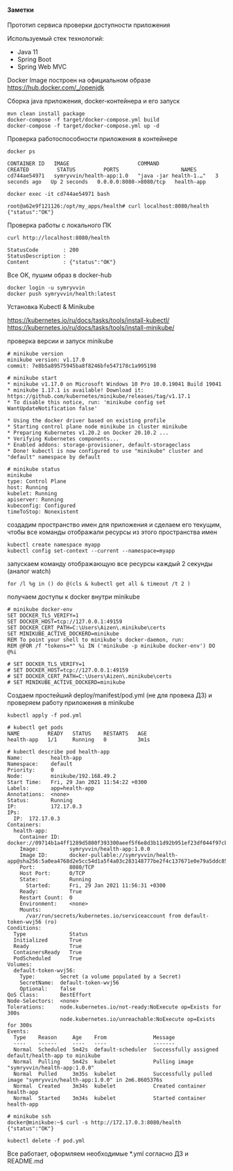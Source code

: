 


#### Заметки

Прототип сервиса проверки доступности приложения

Используемый стек технологий:

 - Java 11
 - Spring Boot
 - Spring Web MVC

Docker Image построен на официальном образе https://hub.docker.com/_/openjdk

Сборка java приложения, docker-контейнера и его запуск
```
mvn clean install package 
docker-compose -f target/docker-compose.yml build
docker-compose -f target/docker-compose.yml up -d
```
Проверка работоспособности приложения в контейнере
```
docker ps

CONTAINER ID   IMAGE                      COMMAND                  CREATED         STATUS         PORTS                    NAMES
cd744ae54971   symryvvin/health-app:1.0   "java -jar health-1.…"   3 seconds ago   Up 2 seconds   0.0.0.0:8080->8080/tcp   health-app

docker exec -it cd744ae54971 bash

root@a62e9f121126:/opt/my_apps/health# curl localhost:8080/health
{"status":"OK"}
```
Проверка работы с локального ПК
```
curl http://localhost:8080/health

StatusCode        : 200
StatusDescription :
Content           : {"status":"OK"}
```
Все OK, пушим образ в docker-hub
```
docker login -u symryvvin
docker push symryvvin/health:latest
```

Установка Kubectl & Minikube

https://kubernetes.io/ru/docs/tasks/tools/install-kubectl/
https://kubernetes.io/ru/docs/tasks/tools/install-minikube/

проверка версии и запуск minikube
```
# minikube version
minikube version: v1.17.0
commit: 7e8b5a89575945ba8f8246bfe547178c1a995198

# minikube start
* minikube v1.17.0 on Microsoft Windows 10 Pro 10.0.19041 Build 19041
* minikube 1.17.1 is available! Download it: https://github.com/kubernetes/minikube/releases/tag/v1.17.1
* To disable this notice, run: 'minikube config set WantUpdateNotification false'

* Using the docker driver based on existing profile
* Starting control plane node minikube in cluster minikube
* Preparing Kubernetes v1.20.2 on Docker 20.10.2 ...
* Verifying Kubernetes components...
* Enabled addons: storage-provisioner, default-storageclass
* Done! kubectl is now configured to use "minikube" cluster and "default" namespace by default

# minikube status
minikube
type: Control Plane
host: Running
kubelet: Running
apiserver: Running
kubeconfig: Configured
timeToStop: Nonexistent
```
создадим пространство имен для приложения и сделаем его текущим, чтобы все команды отображали ресурсы из этого пространства имен
```
kubectl create namespace myapp
kubectl config set-context --current --namespace=myapp
```
запускаем команду отображающую все ресурсы каждый 2 секунды (аналог watch)
```
for /l %g in () do @(cls & kubectl get all & timeout /t 2 )
```
получаем доступы к docker внутри minikube
```
# minikube docker-env
SET DOCKER_TLS_VERIFY=1
SET DOCKER_HOST=tcp://127.0.0.1:49159
SET DOCKER_CERT_PATH=C:\Users\Aizen\.minikube\certs
SET MINIKUBE_ACTIVE_DOCKERD=minikube
REM To point your shell to minikube's docker-daemon, run:
REM @FOR /f "tokens=*" %i IN ('minikube -p minikube docker-env') DO @%i

# SET DOCKER_TLS_VERIFY=1
# SET DOCKER_HOST=tcp://127.0.0.1:49159
# SET DOCKER_CERT_PATH=C:\Users\Aizen\.minikube\certs
# SET MINIKUBE_ACTIVE_DOCKERD=minikube
```
Создаем простейший deploy/manifest/pod.yml (не для провека ДЗ) и проверяем работу приложения в minikube
```
kubectl apply -f pod.yml

# kubectl get pods
NAME         READY   STATUS    RESTARTS   AGE
health-app   1/1     Running   0          3m1s

# kubectl describe pod health-app
Name:         health-app
Namespace:    default
Priority:     0
Node:         minikube/192.168.49.2
Start Time:   Fri, 29 Jan 2021 11:54:22 +0300
Labels:       app=health-app
Annotations:  <none>
Status:       Running
IP:           172.17.0.3
IPs:
  IP:  172.17.0.3
Containers:
  health-app:
    Container ID:   docker://09714b1a4ff1289d5800f393300aeef5f6e8d3b11d92b951ef23df044f97cb29
    Image:          symryvvin/health-app:1.0.0
    Image ID:       docker-pullable://symryvvin/health-app@sha256:5a0ea4768d2e5cc54d1a5f4a03c283148777be2f4c137671e0e79a5ddc8557e8
    Port:           8080/TCP
    Host Port:      0/TCP
    State:          Running
      Started:      Fri, 29 Jan 2021 11:56:31 +0300
    Ready:          True
    Restart Count:  0
    Environment:    <none>
    Mounts:
      /var/run/secrets/kubernetes.io/serviceaccount from default-token-wvj56 (ro)
Conditions:
  Type              Status
  Initialized       True
  Ready             True
  ContainersReady   True
  PodScheduled      True
Volumes:
  default-token-wvj56:
    Type:        Secret (a volume populated by a Secret)
    SecretName:  default-token-wvj56
    Optional:    false
QoS Class:       BestEffort
Node-Selectors:  <none>
Tolerations:     node.kubernetes.io/not-ready:NoExecute op=Exists for 300s
                 node.kubernetes.io/unreachable:NoExecute op=Exists for 300s
Events:
  Type    Reason     Age    From               Message
  ----    ------     ----   ----               -------
  Normal  Scheduled  5m42s  default-scheduler  Successfully assigned default/health-app to minikube
  Normal  Pulling    5m42s  kubelet            Pulling image "symryvvin/health-app:1.0.0"
  Normal  Pulled     3m35s  kubelet            Successfully pulled image "symryvvin/health-app:1.0.0" in 2m6.8605376s
  Normal  Created    3m34s  kubelet            Created container health-app
  Normal  Started    3m34s  kubelet            Started container health-app

# minikube ssh
docker@minikube:~$ curl -s http://172.17.0.3:8080/health
{"status":"OK"}

kubectl delete -f pod.yml
```
Все работает, оформляем необходимые *.yml согласно ДЗ и README.md 